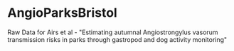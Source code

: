 # AngioParksBristol
Raw Data for Airs et al - "Estimating autumnal Angiostrongylus vasorum transmission risks in parks through gastropod and dog activity monitoring"
